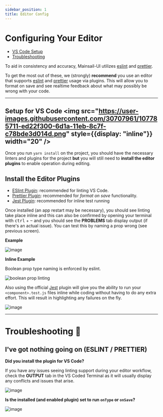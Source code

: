 ```yaml
---
sidebar_position: 1
title: Editor Config
---
```


# Configuring Your Editor

-   [VS Code Setup](#setup-for-vs-code-img-srchttpsuser-imagesgithubusercontentcom30707961107785711-ed22f300-6d1a-11eb-8c7f-c78bde3d014dpng-styledisplay-inline-width20-)
-   [Troubleshooting](#troubleshooting-)

To aid in consistency and accuracy, Mainsail-UI utilizes [eslint](https://eslint.org/) and [prettier](https://prettier.io/).

To get the most out of these, we (strongly) **recommend** you use an editor that supports [eslint](https://eslint.org/) and [prettier](https://prettier.io/) usage via plugins. This will allow you to format on save and see realtime feedback about what may possibly be wrong with your code.

<hr />

## Setup for VS Code <img src="https://user-images.githubusercontent.com/30707961/107785711-ed22f300-6d1a-11eb-8c7f-c78bde3d014d.png" style={{display: "inline"}} width="20" />

Once you run `yarn install` on the project, you should have the necessary linters and plugins for the project **but** you will still need to **install the editor plugins** to enable operation during editing.

## Install the Editor Plugins

-   [ESlint Plugin](https://github.com/Microsoft/vscode-eslint): recommended for linting VS Code.
-   [Prettier Plugin](https://github.com/prettier/prettier-vscode): recommended for _format on save_ functionality.
-   [Jest Plugin](https://marketplace.visualstudio.com/items?itemName=Orta.vscode-jest): recommended for inline test running

Once installed (an app restart may be necessary), you should see linting take place inline and this can also be confirmed by opening your terminal with <kbd>ctrl</kbd> + <kbd>~</kbd> and you should see the **PROBLEMS** tab display output (if there's an actual issue). You can test this by naming a prop wrong (see previous screen).

**Example**

![image](https://user-images.githubusercontent.com/30707961/107783977-e5fae580-6d18-11eb-9894-fff68d201db4.png)

**Inline Example**

Boolean prop type naming is enforced by eslint.

![boolean prop linting](https://user-images.githubusercontent.com/30707961/107783174-f5c5fa00-6d17-11eb-9866-b51a9c5105bc.png)

Also using the official [Jest](https://marketplace.visualstudio.com/items?itemName=Orta.vscode-jest) plugin will give you the ability to run your `<component>.test.js`
files inline while coding without having to do any extra effort. This will result in highlighting any failures on the fly.

![image](https://user-images.githubusercontent.com/30707961/114428756-960a9480-9b8a-11eb-9f60-19bf50caf860.png)

<hr />

# Troubleshooting 🚨

## I've got nothing going on (ESLINT / PRETTIER)

**Did you install the plugin for VS Code?**

If you have any issues seeing linting support during your editor workflow, check the **OUTPUT** tab in the VS Coded Terminal as it will usually display any conflicts and issues that arise.

![image](https://user-images.githubusercontent.com/30707961/107784396-64f01e00-6d19-11eb-8e01-c08c4bb4e6a5.png)

**Is the installed (and enabled plugin) set to run `onType` or `onSave`?**

![image](https://user-images.githubusercontent.com/30707961/107784962-07100600-6d1a-11eb-913f-d19dbed18586.png)
